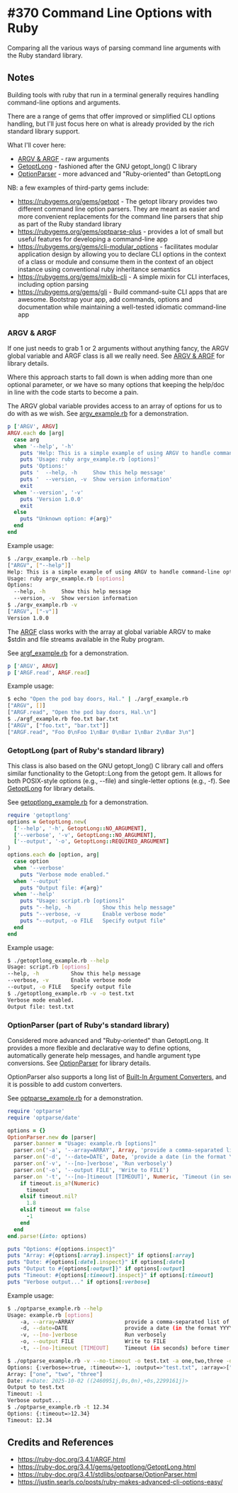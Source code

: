 # #370 Command Line Options with Ruby

Comparing all the various ways of parsing command line arguments with the Ruby standard library.

## Notes

Building tools with ruby that run in a terminal generally requires handling command-line options and arguments.

There are a range of gems that offer improved or simplified CLI options handling,
but I'll just focus here on what is already provided by the rich standard library support.

What I'll cover here:

* [ARGV & ARGF](https://ruby-doc.org/3.4.1/ARGF.html) - raw arguments
* [GetoptLong](https://ruby-doc.org/3.4.1/gems/getoptlong/GetoptLong.html) - fashioned after the GNU getopt_long() C library
* [OptionParser](https://ruby-doc.org/3.4.1/stdlibs/optparse/OptionParser.html) - more advanced and "Ruby-oriented" than GetoptLong

NB: a few examples of third-party gems include:

* <https://rubygems.org/gems/getopt> - The getopt library provides two different command line option parsers. They are meant as easier and more convenient replacements for the command line parsers that ship as part of the Ruby standard library
* <https://rubygems.org/gems/optparse-plus> - provides a lot of small but useful features for developing a command-line app
* <https://rubygems.org/gems/cli-modular_options> - facilitates modular application design by allowing you to declare CLI options in the context of a class or module and consume them in the context of an object instance using conventional ruby inheritance semantics
* <https://rubygems.org/gems/mixlib-cli> - A simple mixin for CLI interfaces, including option parsing
* <https://rubygems.org/gems/gli> - Build command-suite CLI apps that are awesome. Bootstrap your app, add commands, options and documentation while maintaining a well-tested idiomatic command-line app

### ARGV & ARGF

If one just needs to grab 1 or 2 arguments without anything fancy,
the ARGV global variable and ARGF class is all we really need. See [ARGV & ARGF](https://ruby-doc.org/3.4.1/ARGF.html) for library details.

Where this approach starts to fall down is when adding more than one optional parameter, or we have so many options that keeping the help/doc in line with the code starts to become a pain.

The ARGV global variable provides access to an array of options for us to do with as we wish. See [argv_example.rb](./argv_example.rb)
for a demonstration.

```ruby
p ['ARGV', ARGV]
ARGV.each do |arg|
  case arg
  when '--help', '-h'
    puts 'Help: This is a simple example of using ARGV to handle command-line options.'
    puts 'Usage: ruby argv_example.rb [options]'
    puts 'Options:'
    puts '  --help, -h     Show this help message'
    puts '  --version, -v  Show version information'
    exit
  when '--version', '-v'
    puts 'Version 1.0.0'
    exit
  else
    puts "Unknown option: #{arg}"
  end
end
```

Example usage:

```sh
$ ./argv_example.rb --help
["ARGV", ["--help"]]
Help: This is a simple example of using ARGV to handle command-line options.
Usage: ruby argv_example.rb [options]
Options:
  --help, -h     Show this help message
  --version, -v  Show version information
$ ./argv_example.rb -v
["ARGV", ["-v"]]
Version 1.0.0
```

The [ARGF](https://ruby-doc.org/3.4.1/ARGF.html) class works with the array at global variable ARGV to make $stdin and file streams available in the Ruby program.

See [argf_example.rb](./argf_example.rb)
for a demonstration.

```ruby
p ['ARGV', ARGV]
p ['ARGF.read', ARGF.read]
```

Example usage:

```sh
$ echo "Open the pod bay doors, Hal." | ./argf_example.rb
["ARGV", []]
["ARGF.read", "Open the pod bay doors, Hal.\n"]
$ ./argf_example.rb foo.txt bar.txt
["ARGV", ["foo.txt", "bar.txt"]]
["ARGF.read", "Foo 0\nFoo 1\nBar 0\nBar 1\nBar 2\nBar 3\n"]
```

### GetoptLong (part of Ruby's standard library)

This class is also based on the GNU getopt_long() C library call and offers similar functionality to the Getopt::Long from the getopt gem. It allows for both POSIX-style options (e.g., --file) and single-letter options (e.g., -f).
See [GetoptLong](https://ruby-doc.org/3.4.1/gems/getoptlong/GetoptLong.html) for library details.

See [getoptlong_example.rb](./getoptlong_example.rb)
for a demonstration.

```ruby
require 'getoptlong'
options = GetoptLong.new(
  ['--help', '-h', GetoptLong::NO_ARGUMENT],
  ['--verbose', '-v', GetoptLong::NO_ARGUMENT],
  ['--output', '-o', GetoptLong::REQUIRED_ARGUMENT]
)
options.each do |option, arg|
  case option
  when '--verbose'
    puts "Verbose mode enabled."
  when '--output'
    puts "Output file: #{arg}"
  when '--help'
    puts "Usage: script.rb [options]"
    puts "--help, -h          Show this help message"
    puts "--verbose, -v       Enable verbose mode"
    puts "--output, -o FILE   Specify output file"
  end
end
```

Example usage:

```sh
$ ./getoptlong_example.rb --help
Usage: script.rb [options]
--help, -h          Show this help message
--verbose, -v       Enable verbose mode
--output, -o FILE   Specify output file
$ ./getoptlong_example.rb -v -o test.txt
Verbose mode enabled.
Output file: test.txt
```

### OptionParser (part of Ruby's standard library)

Considered more advanced and "Ruby-oriented" than GetoptLong. It provides a more flexible and declarative way to define options, automatically generate help messages, and handle argument type conversions.
See [OptionParser](https://ruby-doc.org/3.4.1/stdlibs/optparse/OptionParser.html) for library details.

OptionParser also supports a long list of [Built-In Argument Converters](https://ruby-doc.org/3.4.1/optparse/argument_converters_rdoc.html), and it is possible to add custom converters.

See [optparse_example.rb](./optparse_example.rb)
for a demonstration.

```ruby
require 'optparse'
require 'optparse/date'

options = {}
OptionParser.new do |parser|
  parser.banner = "Usage: example.rb [options]"
  parser.on('-a', '--array=ARRAY', Array, 'provide a comma-separated list of values') # e.g., --array val1,val2,val3
  parser.on('-d', '--date=DATE', Date, 'provide a date (in the format YYYY-MM-DD)') # e.g., --date 2023-10-31
  parser.on('-v', '--[no-]verbose', 'Run verbosely')
  parser.on('-o', '--output FILE', 'Write to FILE')
  parser.on '-t', '--[no-]timeout [TIMEOUT]', Numeric, 'Timeout (in seconds) before timer aborts the run (Default: 1.8)' do |timeout|
    if timeout.is_a?(Numeric)
      timeout
    elsif timeout.nil?
      1.8
    elsif timeout == false
      -1
    end
  end
end.parse!(into: options)

puts "Options: #{options.inspect}"
puts "Array: #{options[:array].inspect}" if options[:array]
puts "Date: #{options[:date].inspect}" if options[:date]
puts "Output to #{options[:output]}" if options[:output]
puts "Timeout: #{options[:timeout].inspect}" if options[:timeout]
puts "Verbose output..." if options[:verbose]
```

Example usage:

```sh
$ ./optparse_example.rb --help
Usage: example.rb [options]
    -a, --array=ARRAY                provide a comma-separated list of values
    -d, --date=DATE                  provide a date (in the format YYYY-MM-DD)
    -v, --[no-]verbose               Run verbosely
    -o, --output FILE                Write to FILE
    -t, --[no-]timeout [TIMEOUT]     Timeout (in seconds) before timer aborts the run (Default: 1.8)

$ ./optparse_example.rb -v --no-timeout -o test.txt -a one,two,three -d 2025-10-02
Options: {:verbose=>true, :timeout=>-1, :output=>"test.txt", :array=>["one", "two", "three"], :date=>#<Date: 2025-10-02 ((2460951j,0s,0n),+0s,2299161j)>}
Array: ["one", "two", "three"]
Date: #<Date: 2025-10-02 ((2460951j,0s,0n),+0s,2299161j)>
Output to test.txt
Timeout: -1
Verbose output...
$ ./optparse_example.rb -t 12.34
Options: {:timeout=>12.34}
Timeout: 12.34
```

## Credits and References

* <https://ruby-doc.org/3.4.1/ARGF.html>
* <https://ruby-doc.org/3.4.1/gems/getoptlong/GetoptLong.html>
* <https://ruby-doc.org/3.4.1/stdlibs/optparse/OptionParser.html>
* <https://justin.searls.co/posts/ruby-makes-advanced-cli-options-easy/>
